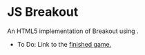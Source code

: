 JS Breakout
===========

An HTML5 implementation of Breakout using <canvas>.
* To Do: Link to the [finished game.](https://example.com)
